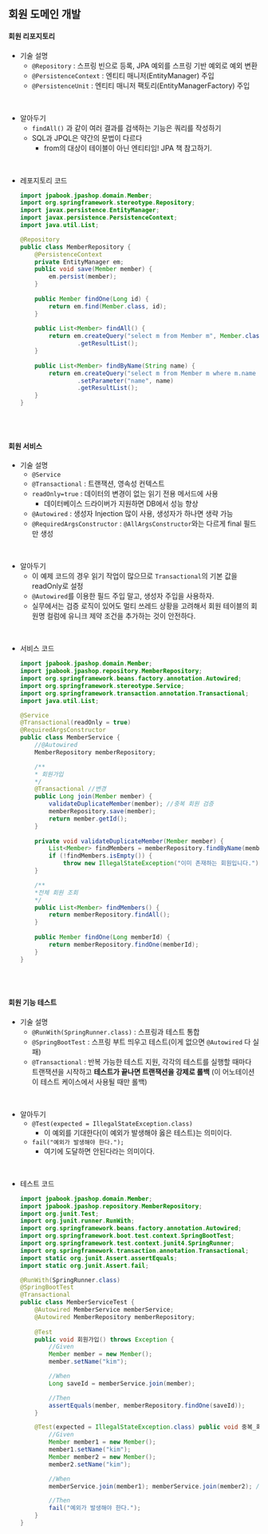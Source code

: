 ## 회원 도메인 개발

#### 회원 리포지토리
- 기술 설명
    - `@Repository` : 스프링 빈으로 등록, JPA 예외를 스프링 기반 예외로 예외 변환 
    - `@PersistenceContext` : 엔티티 매니저(EntityManager) 주입 
    - `@PersistenceUnit` : 엔티티 매니저 팩토리(EntityManagerFactory) 주입

<br/>

- 알아두기
    - `findAll()` 과 같이 여러 결과를 검색하는 기능은 쿼리를 작성하기
    - SQL과 JPQL은 약간의 문법이 다르다
      - from의 대상이 테이블이 아닌 엔티티임!  JPA 책 참고하기.

<br/>

- 레포지토리 코드
    ```java
    import jpabook.jpashop.domain.Member;
    import org.springframework.stereotype.Repository;
    import javax.persistence.EntityManager;
    import javax.persistence.PersistenceContext;
    import java.util.List;

    @Repository
    public class MemberRepository {
        @PersistenceContext
        private EntityManager em;
        public void save(Member member) {
            em.persist(member);
        }
        
        public Member findOne(Long id) {
            return em.find(Member.class, id);
        }
        
        public List<Member> findAll() {
            return em.createQuery("select m from Member m", Member.class)
                    .getResultList();
        }
        
        public List<Member> findByName(String name) {
            return em.createQuery("select m from Member m where m.name = :name", Member.class)
                    .setParameter("name", name)
                    .getResultList();
        } 
    }
    ```

<br/>

<br/>

#### 회원 서비스
- 기술 설명
    - `@Service`
    - `@Transactional` : 트랜잭션, 영속성 컨텍스트 
    - `readOnly=true` : 데이터의 변경이 없는 읽기 전용 메서드에 사용
      - 데이터베이스 드라이버가 지원하면 DB에서 성능 향상
    - `@Autowired` : 생성자 Injection 많이 사용, 생성자가 하나면 생략 가능
    - `@RequiredArgsConstructor` : `@AllArgsConstructor`와는 다르게 final 필드만 생성

<br/>

- 알아두기 
  - 이 예제 코드의 경우 읽기 작업이 많으므로 `Transactional`의 기본 값을 readOnly로 설정
  - `@Autowired`를 이용한 필드 주입 말고, 생성자 주입을 사용하자.
  - 실무에서는 검증 로직이 있어도 멀티 쓰레드 상황을 고려해서 회원 테이블의 회원명 컬럼에 유니크 제약 조건을 추가하는 것이 안전하다.


<br/>

- 서비스 코드
    ```java
    import jpabook.jpashop.domain.Member;
    import jpabook.jpashop.repository.MemberRepository;
    import org.springframework.beans.factory.annotation.Autowired;
    import org.springframework.stereotype.Service;
    import org.springframework.transaction.annotation.Transactional;
    import java.util.List;

    @Service
    @Transactional(readOnly = true)
    @RequiredArgsConstructor
    public class MemberService {
        //@Autowired
        MemberRepository memberRepository;

        /**
        * 회원가입
        */
        @Transactional //변경
        public Long join(Member member) { 
            validateDuplicateMember(member); //중복 회원 검증
            memberRepository.save(member);
            return member.getId();
        }
        
        private void validateDuplicateMember(Member member) {
            List<Member> findMembers = memberRepository.findByName(member.getName());
            if (!findMembers.isEmpty()) {
                throw new IllegalStateException("이미 존재하는 회원입니다."); }
        }

        /**
        *전체 회원 조회
        */
        public List<Member> findMembers() {
            return memberRepository.findAll();
        }
            
        public Member findOne(Long memberId) {
            return memberRepository.findOne(memberId);
        } 
    }
    ```

<br/>

<br/>

#### 회원 기능 테스트
- 기술 설명
  - `@RunWith(SpringRunner.class)` : 스프링과 테스트 통합
  - `@SpringBootTest` : 스프링 부트 띄우고 테스트(이게 없으면 `@Autowired` 다 실패) 
  - `@Transactional` : 반복 가능한 테스트 지원, 각각의 테스트를 실행할 때마다 트랜잭션을 시작하고 **테스트가 끝나면 트랜잭션을 강제로 롤백** (이 어노테이션이 테스트 케이스에서 사용될 때만 롤백)

<br/>

- 알아두기
  - `@Test(expected = IllegalStateException.class)`
    - 이 예외를 기대한다(이 예외가 발생해야 옳은 테스트)는 의미이다.
  - `fail("예외가 발생해야 한다.");`
    - 여기에 도달하면 안된다라는 의미이다.


<br/>

- 테스트 코드
    ```java
    import jpabook.jpashop.domain.Member;
    import jpabook.jpashop.repository.MemberRepository;
    import org.junit.Test;
    import org.junit.runner.RunWith;
    import org.springframework.beans.factory.annotation.Autowired;
    import org.springframework.boot.test.context.SpringBootTest;
    import org.springframework.test.context.junit4.SpringRunner;
    import org.springframework.transaction.annotation.Transactional;
    import static org.junit.Assert.assertEquals;
    import static org.junit.Assert.fail;

    @RunWith(SpringRunner.class)
    @SpringBootTest
    @Transactional
    public class MemberServiceTest {
        @Autowired MemberService memberService;
        @Autowired MemberRepository memberRepository;
        
        @Test
        public void 회원가입() throws Exception {
            //Given
            Member member = new Member();
            member.setName("kim");

            //When
            Long saveId = memberService.join(member);

            //Then
            assertEquals(member, memberRepository.findOne(saveId));
        }

        @Test(expected = IllegalStateException.class) public void 중복_회원_예외() throws Exception {
            //Given
            Member member1 = new Member();
            member1.setName("kim");
            Member member2 = new Member();
            member2.setName("kim");

            //When
            memberService.join(member1); memberService.join(member2); //예외가 발생해야 한다.

            //Then
            fail("예외가 발생해야 한다."); 
        }
    }
    ```